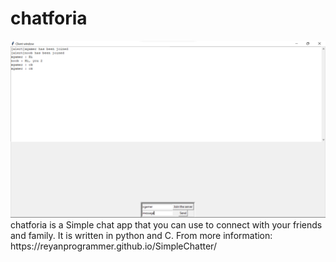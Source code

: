 # chatforia
<img src="docs/img/s1.png">
chatforia is a Simple chat app that you can use to connect with your friends and family. It is written in python and C. 
From more information: https://reyanprogrammer.github.io/SimpleChatter/


